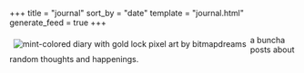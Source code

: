 +++
title = "journal"
sort_by = "date"
template = "journal.html"
generate_feed = true
+++

<img src="/images/midnightcreamy_diary.gif" style="float:left;margin:0.5em" alt="mint-colored diary with gold lock pixel art by bitmapdreams" />

a buncha posts about random thoughts and happenings.

<p style="clear:both"></p>